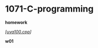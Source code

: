# 1071-C-programming
**homework**

*[[uva100.cpp](https://github.com/mirrortku/1071-C-programming/blob/master/homework/uva100.cpp "uva100.cpp")]*

**w01**

<!--stackedit_data:
eyJoaXN0b3J5IjpbLTcwNzQxODM3NV19
-->